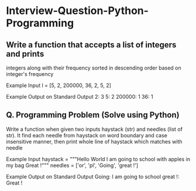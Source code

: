 # Interview-Question-Python-Programming

## Write a function that accepts a list of integers and prints
integers along with their frequency sorted in descending order 
based on integer's frequency

Example Input
l = [5, 2, 200000, 36, 2, 5, 2]

Example Output on Standard Output
2:      3
5:      2
200000: 1
36:     1




## Q. Programming Problem (Solve using Python)

Write a function when given two inputs haystack (str) and needles (list of str). 
It find each needle from haystack on word boundary and case insensitive manner,
then print whole line of haystack which matches with needle

Example Input
haystack = """Hello World
I am going to school
with apples in my bag
Great !"""
needles =  ['or', 'pl', 'Going', 'great !']

Example Output on Standard Output
Going:   I am going to school
great !: Great !

